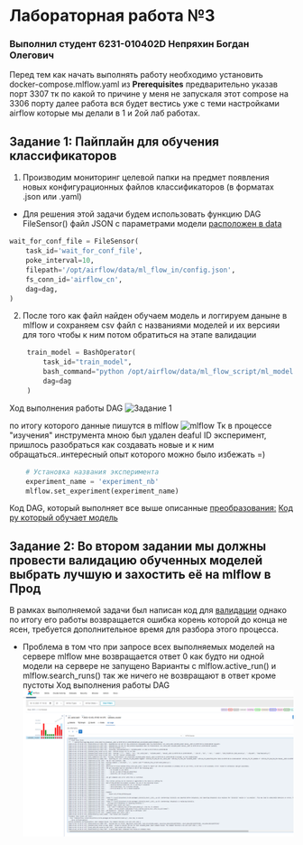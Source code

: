 # Лабораторная работа №3
### Выполнил студент 6231-010402D Непряхин Богдан Олегович

Перед тем как начать выполнять работу необходимо установить  docker-compose.mlflow.yaml из **Prerequisites** предварительно указав порт 3307 тк по какой то причине у меня не запускаля этот compose на 3306 порту далее работа вся будет вестись уже с теми настройками airflow которые мы делали в 1 и 2ой лаб работах.

## Задание 1: Пайплайн для обучения классификаторов
1. Производим мониторинг целевой папки на предмет появления новых конфигурационных файлов классификаторов (в форматах .json или .yaml)
- Для решения этой задачи будем использовать функцию DAG FileSensor() файл JSON с параметрами модели [расположен в data](./ml_flow_in/config.json)
  
```python
wait_for_conf_file = FileSensor(
    task_id='wait_for_conf_file',
    poke_interval=10,
    filepath='/opt/airflow/data/ml_flow_in/config.json',
    fs_conn_id='airflow_cn',
    dag=dag,
)
```

2. После того как файл найден обучаем модель и логгируем даныне в mlflow и сохраняем csv файл с названиями моделей и их версияи для того чтобы к ним потом обратиться на этапе валидации
   ```python
    train_model = BashOperator(
        task_id="train_model",
        bash_command="python /opt/airflow/data/ml_flow_script/ml_model.py",
        dag=dag
    )
    ```

Ход выполнения работы DAG 
![Задание 1](./image/result_task.png) 

по итогу которого данные пишутся в mlflow ![mlflow](./image/exp.png) 
Тк в процессе "изучения" инструмента мною был удален deaful ID эксперимент, пришлось разобраться как создавать новые и к ним обращаться..интересный опыт которого можно было избежать =)

```python
    # Установка названия эксперимента
    experiment_name = 'experiment_nb'
    mlflow.set_experiment(experiment_name)
```
Код DAG, который выполняет все выше описанные [преобразования:](./dags/air_lab3.py)
[Код py который обучает модель](./ml_flow_script/ml_model.py)

## Задание 2: Во втором задании мы должны провести валидацию обученных моделей выбрать лучшую и захостить её на mlflow в Прод
В рамках выполняемой задачи был написан код для [валидации](./ml_flow_script/valid_model.py) однако по итогу его работы возвращается ошибка корень которой до конца не ясен, требуется дополнительное время для разбора этого процесса.
* Проблема в том что при запросе всех выполняемых моделей на сервере mlflow мне возвращается ответ 0 как будто ни одной модели на сервере не запущено
Варианты с mlflow.active_run() и mlflow.search_runs() так же ничего не возвращают в ответ кроме пустоты
Ход выполнения работы DAG 
![Задание 2](./image/valid.png) 
